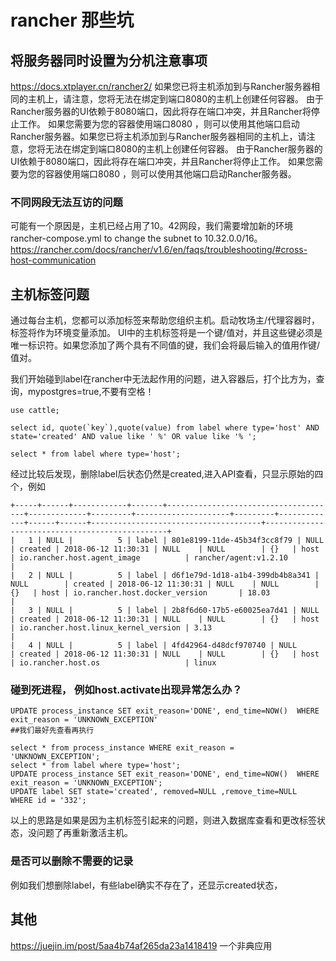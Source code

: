 
# rancher 那些坑
## 将服务器同时设置为分机注意事项
https://docs.xtplayer.cn/rancher2/
如果您已将主机添加到与Rancher服务器相同的主机上，请注意，您将无法在绑定到端口8080的主机上创建任何容器。 由于Rancher服务器的UI依赖于8080端口，因此将存在端口冲突，并且Rancher将停止工作。 如果您需要为您的容器使用端口8080 ，则可以使用其他端口启动Rancher服务器。如果您已将主机添加到与Rancher服务器相同的主机上，请注意，您将无法在绑定到端口8080的主机上创建任何容器。 由于Rancher服务器的UI依赖于8080端口，因此将存在端口冲突，并且Rancher将停止工作。 如果您需要为您的容器使用端口8080 ，则可以使用其他端口启动Rancher服务器。

### 不同网段无法互访的问题
可能有一个原因是，主机已经占用了10。42网段，我们需要增加新的环境rancher-compose.yml to change the subnet to 10.32.0.0/16。https://rancher.com/docs/rancher/v1.6/en/faqs/troubleshooting/#cross-host-communication

## 主机标签问题

通过每台主机，您都可以添加标签来帮助您组织主机。启动牧场主/代理容器时，标签将作为环境变量添加。 UI中的主机标签将是一个键/值对，并且这些键必须是唯一标识符。如果您添加了两个具有不同值的键，我们会将最后输入的值用作键/值对。 

我们开始碰到label在rancher中无法起作用的问题，进入容器后，打个比方为，查询，mypostgres=true,不要有空格！
```
use cattle;

select id, quote(`key`),quote(value) from label where type='host' AND state='created' AND value like ' %' OR value like '% ';

select * from label where type='host';
```
经过比较后发现，删除label后状态仍然是created,进入API查看，只显示原始的四个，例如

```
+-----+------+------------+-------+--------------------------------------+-------------+---------+---------------------+---------+-------------+------+------+--------------------------------------+------------------------------------------------+
|   1 | NULL |          5 | label | 801e8199-11de-45b34f3cc8f79 | NULL        | created | 2018-06-12 11:30:31 | NULL    | NULL        | {}   | host | io.rancher.host.agent_image          | rancher/agent:v1.2.10                          |
|   2 | NULL |          5 | label | d6f1e79d-1d18-a1b4-399db4b8a341 | NULL        | created | 2018-06-12 11:30:31 | NULL    | NULL        | {}   | host | io.rancher.host.docker_version       | 18.03                                          |
|   3 | NULL |          5 | label | 2b8f6d60-17b5-e60025ea7d41 | NULL        | created | 2018-06-12 11:30:31 | NULL    | NULL        | {}   | host | io.rancher.host.linux_kernel_version | 3.13                                           |
|   4 | NULL |          5 | label | 4fd42964-d48dcf970740 | NULL        | created | 2018-06-12 11:30:31 | NULL    | NULL        | {}   | host | io.rancher.host.os                   | linux  

``` 

### 碰到死进程， 例如host.activate出现异常怎么办？

```
UPDATE process_instance SET exit_reason='DONE', end_time=NOW()  WHERE exit_reason = 'UNKNOWN_EXCEPTION'
##我们最好先查看再执行

select * from process_instance WHERE exit_reason = 'UNKNOWN_EXCEPTION';
select * from label where type='host';
UPDATE process_instance SET exit_reason='DONE', end_time=NOW()  WHERE exit_reason = 'UNKNOWN_EXCEPTION';
UPDATE label SET state='created', removed=NULL ,remove_time=NULL  WHERE id = '332';

```
以上的思路是如果是因为主机标签引起来的问题，则进入数据库查看和更改标签状态，没问题了再重新激活主机。

### 是否可以删除不需要的记录

例如我们想删除label，有些label确实不存在了，还显示created状态，
## 其他
https://juejin.im/post/5aa4b74af265da23a1418419  一个非典应用
